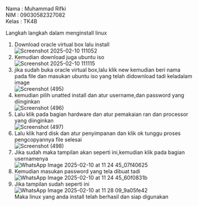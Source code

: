 Nama : Muhammad Rifki<br>
NIM  : 09030582327082<br>
Kelas : TK4B<br>

Langkah langkah dalam menginstall linux<br>
1. Download oracle virtual box lalu install<br>
![Screenshot 2025-02-10 111052](https://github.com/user-attachments/assets/115d91d7-2084-43ac-b863-37f0b895626f)<br>
2. Kemudian download juga ubuntu iso<br>
![Screenshot 2025-02-10 111115](https://github.com/user-attachments/assets/4e8ec87b-45a7-4f55-83df-932df79323a8)<br>
3. jika sudah buka oracle virtual box,lalu klik new kemudian beri nama pada file dan masukan ubuntu iso yang telah didownload tadi keladalam image<br>
![Screenshot (495)](https://github.com/user-attachments/assets/ee30dfbc-c6f2-4691-baca-945b8047b7d2)<br>
4. kemudian pilih unatted install dan atur username,dan password yang diinginkan<br>
![Screenshot (496)](https://github.com/user-attachments/assets/37dab871-69b0-42f8-965a-711a1f229dde)<br>
5. Lalu klik pada bagian hardware dan atur pemakaian ran dan processor yang diinginkan<br>
![Screenshot (497)](https://github.com/user-attachments/assets/a35ad2c7-e357-42c9-b743-befd94983f54)<br>
6. Lalu klik hard disk dan atur penyimpanan dan klik ok tunggu proses pengcopyannya file selesai<br>
![Screenshot (498)](https://github.com/user-attachments/assets/75f0e3f3-457d-4e52-8855-bf0e2509139e)<br>
7. Jika sudah maka tampilan akan seperti ini,kemudian klik pada bagian usernamenya<br>
![WhatsApp Image 2025-02-10 at 11 24 45_07f40625](https://github.com/user-attachments/assets/5b84024d-1a29-4afa-9f49-cb8be165d0fe)<br>
8. Kemudian masukan password yang tela dibuat tadi<br>
![WhatsApp Image 2025-02-10 at 11 24 45_60f0831b](https://github.com/user-attachments/assets/f9776b14-c25f-460a-8fab-45217ebe2491)<br>
9. Jika tampilan sudah seperti ini<br>
![WhatsApp Image 2025-02-10 at 11 28 09_9a05fe42](https://github.com/user-attachments/assets/0518dcee-25e6-4689-beae-90526b6b38fb)<br>
Maka linux yang anda install telah berhasil dan siap digunakan


